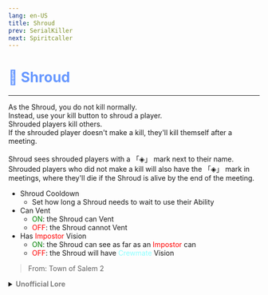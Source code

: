 ```yaml
---
lang: en-US
title: Shroud
prev: SerialKiller
next: Spiritcaller
---
```


# <font color="#6697ff">👻 <b>Shroud</b></font> <Badge text="Killing" type="tip" vertical="middle"/>
---

As the Shroud, you do not kill normally.<br>
Instead, use your kill button to shroud a player.<br>
Shrouded players kill others.<br>
If the shrouded player doesn't make a kill, they'll kill themself after a meeting.<br><br>
Shroud sees shrouded players with a 「◈」 mark next to their name.<br>
Shrouded players who did not make a kill will also have the 「◈」 mark in meetings, where they'll die if the Shroud is alive by the end of the meeting.
* Shroud Cooldown
  * Set how long a Shroud needs to wait to use their Ability
* Can Vent
  * <font color=green>ON</font>: the Shroud can Vent
  * <font color=red>OFF</font>: the Shroud cannot Vent
* Has <font color=red>Impostor</font> Vision
  * <font color=green>ON</font>: the Shroud can see as far as an <font color=red>Impostor</font> can
  * <font color=red>OFF</font>: the Shroud will have <font color=#8cffff>Crewmate</font> Vision

> From: Town of Salem 2

<details>
<summary><b><font color=gray>Unofficial Lore</font></b></summary>

Placeholder: This role is a ROLE OH EM GOSH
> Submitted by: Member
</details>